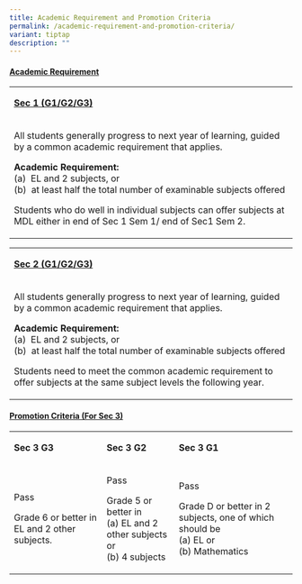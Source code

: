 ```yaml
---
title: Academic Requirement and Promotion Criteria
permalink: /academic-requirement-and-promotion-criteria/
variant: tiptap
description: ""
---
```

<h4><strong><u>Academic Requirement</u></strong></h4>
<p></p>
<table style="minWidth: 25px">
<colgroup>
<col>
</colgroup>
<tbody>
<tr>
<td rowspan="1" colspan="1">
<p><strong><u>Sec 1 (G1/G2/G3)</u></strong>
</p>
</td>
</tr>
<tr>
<td rowspan="1" colspan="1">
<p>All students generally progress to next year of learning, guided by a
common academic requirement that applies.</p>
<p><strong>Academic Requirement:</strong>
<br>(a)&nbsp; EL and 2 subjects, or
<br>(b)&nbsp; at least half the total number of examinable subjects offered</p>
<p></p>
<p>Students who do well in&nbsp;individual subjects can offer subjects at
MDL either in end of Sec 1 Sem 1/ end of Sec1 Sem 2.</p>
</td>
</tr>
</tbody>
</table>
<p></p>
<table style="minWidth: 25px">
<colgroup>
<col>
</colgroup>
<tbody>
<tr>
<td rowspan="1" colspan="1">
<p><strong><u>Sec 2 (G1/G2/G3)</u></strong>
</p>
</td>
</tr>
<tr>
<td rowspan="1" colspan="1">
<p>All students generally progress to next year of learning, guided by a
common academic requirement that applies.</p>
<p><strong>Academic Requirement:</strong>
<br>(a)&nbsp; EL and 2 subjects, or
<br>(b)&nbsp; at least half the total number of examinable subjects offered</p>
<p></p>
<p>Students need to meet the common academic requirement to offer subjects
at&nbsp;the same subject levels the following year.</p>
</td>
</tr>
</tbody>
</table>
<h4><strong><u>Promotion Criteria (For Sec 3)</u></strong></h4>
<table style="minWidth: 75px">
<colgroup>
<col>
<col>
<col>
</colgroup>
<tbody>
<tr>
<td rowspan="1" colspan="1">
<p><strong>Sec 3 G3</strong>
</p>
</td>
<td rowspan="1" colspan="1">
<p><strong>Sec 3 G2</strong>
</p>
</td>
<td rowspan="1" colspan="1">
<p><strong>Sec 3 G1</strong>
</p>
</td>
</tr>
<tr>
<td rowspan="1" colspan="1">
<p>Pass</p>
<p>Grade 6 or better in EL and 2 other subjects.</p>
</td>
<td rowspan="1" colspan="1">
<p>Pass</p>
<p>Grade 5 or better in
<br>(a) EL and 2 other subjects or
<br>(b) 4 subjects</p>
</td>
<td rowspan="1" colspan="1">
<p>Pass</p>
<p>Grade D or better in 2 subjects, one of which should be
<br>(a) EL or
<br>(b) Mathematics</p>
</td>
</tr>
</tbody>
</table>
<p></p>
<p></p>